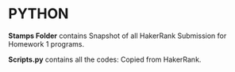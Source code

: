 # PYTHON

**Stamps Folder** contains Snapshot of all HakerRank Submission for Homework 1 programs.


**Scripts.py** contains all the codes: Copied from HakerRank.
